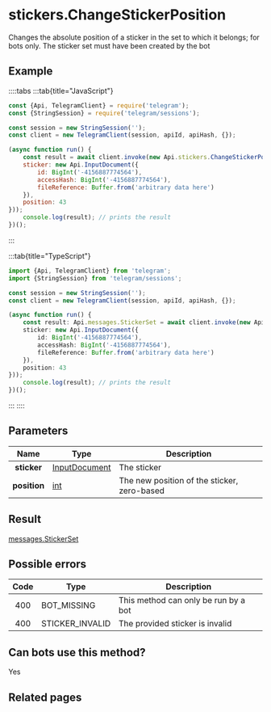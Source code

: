 # stickers.ChangeStickerPosition

Changes the absolute position of a sticker in the set to which it belongs; for bots only. The sticker set must have been created by the bot



## Example

::::tabs
:::tab{title="JavaScript"}
```js
const {Api, TelegramClient} = require('telegram');
const {StringSession} = require('telegram/sessions');

const session = new StringSession('');
const client = new TelegramClient(session, apiId, apiHash, {});

(async function run() {
    const result = await client.invoke(new Api.stickers.ChangeStickerPosition({
    sticker: new Api.InputDocument({
        id: BigInt('-4156887774564'),
        accessHash: BigInt('-4156887774564'),
        fileReference: Buffer.from('arbitrary data here')
    }),
    position: 43
}));
    console.log(result); // prints the result
})();
```
:::

:::tab{title="TypeScript"}
```ts
import {Api, TelegramClient} from 'telegram';
import {StringSession} from 'telegram/sessions';

const session = new StringSession('');
const client = new TelegramClient(session, apiId, apiHash, {});

(async function run() {
    const result: Api.messages.StickerSet = await client.invoke(new Api.stickers.ChangeStickerPosition({
    sticker: new Api.InputDocument({
        id: BigInt('-4156887774564'),
        accessHash: BigInt('-4156887774564'),
        fileReference: Buffer.from('arbitrary data here')
    }),
    position: 43
}));
    console.log(result); // prints the result
})();
```
:::
::::



## Parameters

| Name | Type | Description |
| :--: | ---- | ----------- |
| **sticker** | [InputDocument](https://core.telegram.org/type/InputDocument) | The sticker 
| **position** | [int](https://core.telegram.org/type/int) | The new position of the sticker, zero-based 


## Result

[messages.StickerSet](https://core.telegram.org/type/messages.StickerSet)



## Possible errors

| Code | Type | Description |
| :--: | ---- | ----------- |
| 400 | BOT\_MISSING | This method can only be run by a bot 
| 400 | STICKER\_INVALID | The provided sticker is invalid 


## Can bots use this method?

Yes

## Related pages


